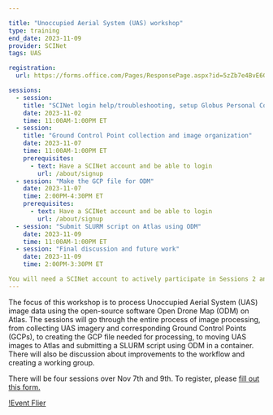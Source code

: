 ```yaml
---

title: "Unoccupied Aerial System (UAS) workshop"
type: training
end_date: 2023-11-09
provider: SCINet
tags: UAS

registration: 
  url: https://forms.office.com/Pages/ResponsePage.aspx?id=5zZb7e4BvE6GfuA8-g1Gl9poyUcOaMNCuMezzydam55URVE4VzA1WVpaRFYzT1NHVzI3Q001WUE5NCQlQCN0PWcu

sessions:
  - session:
    title: "SCINet login help/troubleshooting, setup Globus Personal Connect software"
    date: 2023-11-02
    time: 11:00AM-1:00PM ET
  - session:
    title: "Ground Control Point collection and image organization"
    date: 2023-11-07
    time: 11:00AM-1:00PM ET
    prerequisites:
      - text: Have a SCINet account and be able to login 
        url: /about/signup
  - session: "Make the GCP file for ODM"
    date: 2023-11-07
    time: 2:00PM-4:30PM ET
    prerequisites:
      - text: Have a SCINet account and be able to login 
        url: /about/signup
  - session: "Submit SLURM script on Atlas using ODM"
    date: 2023-11-09
    time: 11:00AM-1:00PM ET
  - session: "Final discussion and future work"
    date: 2023-11-09
    time: 2:00PM-3:30PM ET

You will need a SCINet account to actively participate in Sessions 2 and 3. If you do not have a SCINet account, you may request one at https://scinet.usda.gov/about/signup.
---
```


The focus of this workshop is to process Unoccupied Aerial System (UAS) image data using the open-source software Open Drone Map (ODM) on Atlas. The sessions will go through the entire process of image processing, from collecting UAS imagery and corresponding Ground Control Points (GCPs), to creating the GCP file needed for processing, to moving UAS images to Atlas and submitting a SLURM script using ODM in a container.<!--excerpt--> There will also be discussion about improvements to the workflow and creating a working group. 

There will be four sessions over Nov 7th and 9th. To register, please [fill out this form.](https://forms.office.com/Pages/ResponsePage.aspx?id=5zZb7e4BvE6GfuA8-g1Gl9poyUcOaMNCuMezzydam55URVE4VzA1WVpaRFYzT1NHVzI3Q001WUE5NCQlQCN0PWcu)  

[!Event Flier](/assets/img/events/2023_SCINET_ODM_Image_Processing.png)
